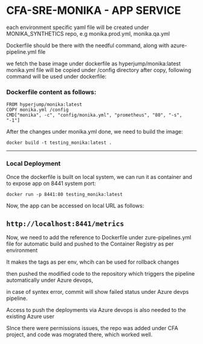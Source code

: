 #  CFA-SRE-MONIKA - APP SERVICE

each environment specific yaml file will be created under MONIKA_SYNTHETICS repo, e.g monika.prod.yml, monika.qa.yml

Dockerfile should be there with the needful command, along with azure-pipeline.yml file

we fetch the base image under dockerfile as hyperjump/monika:latest
monika.yml file will be copied under /config directory
after copy, following command will be used under dockerfile:

### Dockerfile content as follows:

```
FROM hyperjump/monika:latest
COPY monika.yml /config
CMD["monika", -c", "config/monika.yml", "prometheus", "80", "-s", "-1"]
```


After the changes under monika.yml done, we need to build the image:

```docker build -t testing_monika:latest .```

--------------------------------------------------------------------------------------------------------------------------------------------------------------------
### Local Deployment 
Once the dockerfile is built on local system, we can run it as container and to expose app on 8441 system port:

```docker run -p 8441:80 testing_monika:latest```

Now, the app can be accessed on local URL as follows:

```http://localhost:8441/metrics```
-------------------------------------------------------------------------------------------------------------------------------------------------------------------

Now, we need to add the reference to Dockerfile under zure-pipelines.yml file for automatic build and pushed to the Container Registry as per environment

It makes the tags as per env, whcih can be used for rollback changes

then pushed the modified code to the repository which triggers the pipeline automatically under Azure devops,

in case of syntex error, commit will show failed status under Azure devps pipeline.

Access to push the deployments via Azure devops is also needed to the existing Azure user

SInce there were permissions issues, the repo was added under CFA project, and code was mograted there, which worked well.
